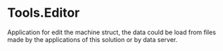 # Tools.Editor
Application for edit the machine struct, the data could be load from files made by the applications of this solution or by data server.